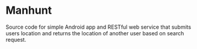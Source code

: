 # Manhunt
Source code for simple Android app and RESTful web service that submits users location and returns the location of another user based on search request.
